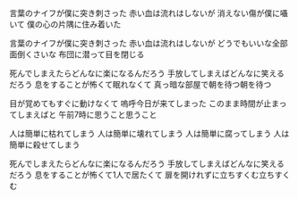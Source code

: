 言葉のナイフが僕に突き刺さった
赤い血は流れはしないが
消えない傷が僕に囁いて
僕の心の片隅に住み着いた

言葉のナイフが僕に突き刺さった
赤い血は流れはしないが
どうでもいいな全部面倒くさいな
布団に潜って目を閉じる

死んでしまえたらどんなに楽になるんだろう
手放してしまえばどんなに笑えるだろう
息をすることが怖くて眠れなくて
真っ暗な部屋で朝を待つ朝を待つ

目が覚めてもすぐに動けなくて
嗚呼今日が来てしまった
このまま時間が止まってしまえばと
午前7時に思うこと思うこと

人は簡単に枯れてしまう
人は簡単に壊れてしまう
人は簡単に腐ってしまう
人は簡単に殺せてしまう

死んでしまえたらどんなに楽になるんだろう
手放してしまえばどんなに笑えるだろう
息をすることが怖くて1人で居たくて
扉を開けれずに立ちすくむ立ちすくむ
